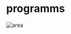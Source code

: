 # programms
![area](https://user-images.githubusercontent.com/78776112/107528237-d80d5f00-6b76-11eb-9c2d-f55ce3667265.png)

